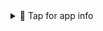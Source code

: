 <details>
<summary>📌 Tap for app info</summary>

:bar_chart: Data credits: [FBref](https://fbref.com/en/) / [StatsBomb](https://statsbomb.com/). All units per 90.

_**Outfield players dataset**_ - Total number of players : **2040**. Features for each player : **164**. Minimum 90s played : **3**.

_**Goal-keepers dataset**_ - Total number of players : **173**. Features for each player : **40**. Minimum 90s played : **1.5**.

:heavy_exclamation_mark: :bulb: **Note:** The similarity values are strictly based on the **statistical output of players**, in this case 40 statistical features for GK's and 164 features for outfield players. The similarity values are not probabilities but resemble more to percentiles (cosine distances normalized to the range 0 to 100).

:snake: Principal Component Analysis (PCA) was used for dimensionality reduction. The detailed blog covering the entire liefecycle of the project in detail including data preprocessing, exploratory data analysis and approach used for building the recommendation engine is available [here](https://medium.com/@iAvneesh/building-a-player-recommender-tool-666b5892336f). 

💻 The code for this streamlit app is available [here](https://github.com/AvneeshAFC/Player_Recommender).

:earth_asia: Reach out to me on [Twitter](https://twitter.com/iAvneesh). Also check out my sports analytics work [here](https://twitter.com/ThirdRuns).

</details>

